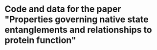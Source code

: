 # Code and data for the paper "Properties governing native state entanglements and relationships to protein function"
